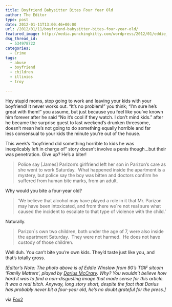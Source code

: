 ```yaml
---
title: Boyfriend Babysitter Bites Four Year Old
author: The Editor
type: post
date: 2012-01-11T13:00:46+00:00
url: /2012/01/11/boyfriend-babysitter-bites-four-year-old/
featured_image: http://media.punchingkitty.com/wordpress/2012/01/eddie_winslow.jpeg
dsq_thread_id:
  - 534978722
categories:
  - Crime
tags:
  - abuse
  - boyfriend
  - children
  - illinios
  - troy

---
```

Hey stupid moms, stop going to work and leaving your kids with your boyfriend! It never works out. &#8220;It&#8217;s no problem!&#8221; you think; &#8220;I&#8217;m sure he&#8217;s great with them!&#8221; you assume, but just because you feel like you&#8217;ve known him forever after he said &#8220;No it&#8217;s cool if they watch. I don&#8217;t mind kids.&#8221; after he became the surprise guest to last weekend&#8217;s drunken threesome, doesn&#8217;t mean he&#8217;s not going to do something equally horrible and far less consensual to your kids the minute you&#8217;re out of the house.

This week&#8217;s &#8220;boyfriend did something horrible to kids he was inexplicably left in charge of&#8221; story doesn&#8217;t involve a penis though&#8230;but their was penetration. Give up? He&#8217;s a biter!

> Police say [James] Parizon&#8217;s girlfriend left her son in Parizon&#8217;s care as she went to work Saturday.  What happened inside the apartment is a mystery, but police say the boy was bitten and doctors confirm he suffered from human bite marks, from an adult.

Why would you bite a four-year old?

> &#8216;We believe that alcohol may have played a role in it that Mr. Parizon may have been intoxicated, and from there we\`re not real sure what caused the incident to escalate to that type of violence with the child.&#8217;

Naturally.

> Parizon\`s own two children, both under the age of 7, were also inside the apartment Saturday.  They were not harmed.  He does not have custody of those children.

Well duh. You can&#8217;t bite you&#8217;re own kids. They&#8217;d taste just like you, and that&#8217;s totally gross.

_[Editor&#8217;s Note: The photo above is of Eddie Winslow from 90&#8217;s TGIF sitcom &#8216;Family Matters&#8217;, played by [Darius McCrary][1]. Why? You wouldn&#8217;t believe how hard it was to find a non-disgusting image that made sense for this article. It was a real bitch. Anyway, long story short, despite the fact that Darius has probably never bit a four-year old, he&#8217;s no doubt grateful for the press.]_

via <a href="http://www.fox2now.com/news/ktvi-man-accused-of-biting-five-year-old-20120110,0,4791063.story" target="_blank">Fox2</a>

 [1]: http://en.wikipedia.org/wiki/Darius_McCrary